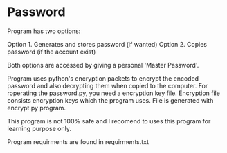 # Password

Program has two options:

  Option 1. Generates and stores password (if wanted)
  Option 2. Copies password (if the account exist)
   
Both options are accessed by giving a personal 'Master Password'.

Program uses python's encryption packets to encrypt the encoded password and also decrypting them when copied to the computer. For roperating the password.py, you need a encryption key file. Encryption file consists encryption keys which the program uses. File is generated with encrypt.py program.

This program is not 100% safe and I recomend to uses this program for learning purpose only.

Program requirments are found in requirments.txt
